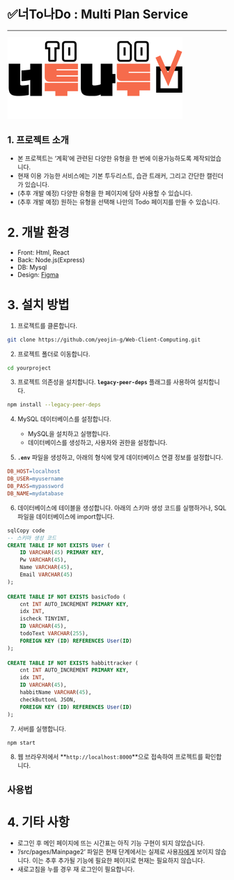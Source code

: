 # ✅너To나Do : Multi Plan Service

---

![image.png](image.png)

## 1. 프로젝트 소개

- 본 프로젝트는 ‘계획’에 관련된 다양한 유형을 한 번에 이용가능하도록 제작되었습니다.
- 현재 이용 가능한 서비스에는 기본 투두리스트, 습관 트래커, 그리고 간단한 캘린더가 있습니다.
- (추후 개발 예정) 다양한 유형을 한 페이지에 담아 사용할 수 있습니다.
- (추후 개발 예정) 원하는 유형을 선택해 나만의 Todo 페이지를 만들 수 있습니다.

# 2. 개발 환경

- Front: Html, React
- Back: Node.js(Express)
- DB: Mysql
- Design: [Figma](https://www.figma.com/file/IdRGhcelyqBPXyYINirMMX/%C3%AB%C2%84%C2%88To%C3%AB%C2%82%C2%98Do-%C3%AA%C2%B5%C2%AC%C3%AD%C2%98%C2%84-%C3%AD%C2%99%C2%94%C3%AB%C2%A9%C2%B4?type=design&node-id=0:1&mode=design&t=zAK8wZ91iPpiH4F6-1)

# 3. 설치 방법

1. 프로젝트를 클론합니다.

```bash
git clone https://github.com/yeojin-g/Web-Client-Computing.git
```

2. 프로젝트 폴더로 이동합니다.

```bash
cd yourproject
```

3. 프로젝트 의존성을 설치합니다. **`legacy-peer-deps`** 플래그를 사용하여 설치합니다.

```bash
npm install --legacy-peer-deps
```

4. MySQL 데이터베이스를 설정합니다.
    - MySQL을 설치하고 실행합니다.
    - 데이터베이스를 생성하고, 사용자와 권한을 설정합니다.

5. **`.env`** 파일을 생성하고, 아래의 형식에 맞게 데이터베이스 연결 정보를 설정합니다.

```makefile
DB_HOST=localhost
DB_USER=myusername
DB_PASS=mypassword
DB_NAME=mydatabase
```

6. 데이터베이스에 테이블을 생성합니다. 아래의 스키마 생성 코드를 실행하거나, SQL 파일을 데이터베이스에 import합니다.

```sql
sqlCopy code
-- 스키마 생성 코드
CREATE TABLE IF NOT EXISTS User (
    ID VARCHAR(45) PRIMARY KEY,
    Pw VARCHAR(45),
    Name VARCHAR(45),
    Email VARCHAR(45)
);

CREATE TABLE IF NOT EXISTS basicTodo (
    cnt INT AUTO_INCREMENT PRIMARY KEY,
    idx INT,
    ischeck TINYINT,
    ID VARCHAR(45),
    todoText VARCHAR(255),
    FOREIGN KEY (ID) REFERENCES User(ID)
);

CREATE TABLE IF NOT EXISTS habbittracker (
    cnt INT AUTO_INCREMENT PRIMARY KEY,
    idx INT,
    ID VARCHAR(45),
    habbitName VARCHAR(45),
    checkButtonL JSON,
    FOREIGN KEY (ID) REFERENCES User(ID)
);
```

7. 서버를 실행합니다.

```bash
npm start
```

8. 웹 브라우저에서 **`http://localhost:8000`**으로 접속하여 프로젝트를 확인합니다.

## **사용법**

# 4. 기타 사항

- 로그인 후 메인 페이지에 뜨는 시간표는 아직 기능 구현이 되지 않았습니다.
- ’/src/pages/Mainpage2‘ 파일은 현재 단계에서는 실제로 사용[자에게](https://www.figma.com/file/IdRGhcelyqBPXyYINirMMX/%C3%AB%C2%84%C2%88To%C3%AB%C2%82%C2%98Do-%C3%AA%C2%B5%C2%AC%C3%AD%C2%98%C2%84-%C3%AD%C2%99%C2%94%C3%AB%C2%A9%C2%B4?type=design&node-id=0:1&mode=design&t=zAK8wZ91iPpiH4F6-1) 보이지 않습니다. 이는 추후 추가될 기능에 필요한 페이지로 현재는 필요하지 않습니다.
- 새로고침을 누를 경우 재 로그인이 필요합니다.
